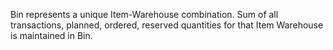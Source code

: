 Bin represents a unique Item-Warehouse combination. Sum of all transactions, planned, ordered, reserved quantities for that Item Warehouse is maintained in Bin.

